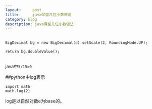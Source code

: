 ```yaml
---
layout:     post
title:      java保留几位小数做法 
category: blog
description: java保留几位小数做法
---
```


## 

	BigDecimal bg = new BigDecimal(d).setScale(2, RoundingMode.UP);

	return bg.doubleValue();   
	
	
	
## 
java中`5/15=0`  


##python中log表示    


	import math
	math.log(2)
	
log是以自然对数e为base的。    

